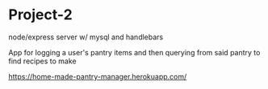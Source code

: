 # Project-2
node/express server w/ mysql and handlebars

App for logging a user's pantry items and then querying from said pantry to find recipes to make

https://home-made-pantry-manager.herokuapp.com/
